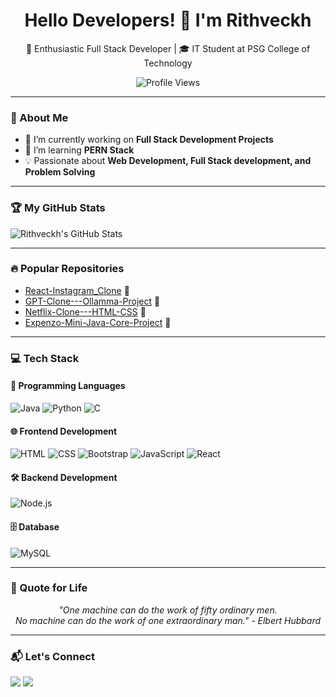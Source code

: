 <h1 align="center">Hello Developers! 👋 I'm Rithveckh</h1>

<p align="center">
  🚀 Enthusiastic Full Stack Developer | 🎓 IT Student at PSG College of Technology
</p>

<p align="center">
  <img src="https://komarev.com/ghpvc/?username=Rithveckh&color=blue" alt="Profile Views">
</p>

---

### 🌟 About Me
- 🔭 I’m currently working on **Full Stack Development Projects**
- 🌱 I’m learning **PERN Stack**
- 💡 Passionate about **Web Development, Full Stack development, and Problem Solving**

---

### 🏆 My GitHub Stats
![Rithveckh's GitHub Stats](https://github-readme-stats.vercel.app/api?username=Rithveckh&show_icons=true&theme=dark)

---

### 🔥 Popular Repositories
- [React-Instagram_Clone](https://github.com/Rithveckh/React-Instagram_Clone.git) 🌟
- [GPT-Clone---Ollamma-Project](https://github.com/Rithveckh/GPT-Clone---Ollamma.git) 🌟
- [Netflix-Clone---HTML-CSS](https://github.com/Rithveckh/Netflix-Clone---HTML-CSS) 🌟
- [Expenzo-Mini-Java-Core-Project](https://github.com/Rithveckh/Expenzo_JavaProject) 🌟

---

### 💻 Tech Stack
#### 🚀 Programming Languages
![Java](https://img.shields.io/badge/-Java-007396?style=flat-square&logo=java&logoColor=white)
![Python](https://img.shields.io/badge/-Python-3776AB?style=flat-square&logo=python&logoColor=white)
![C](https://img.shields.io/badge/-C-00599C?style=flat-square&logo=c&logoColor=white)

#### 🌐 Frontend Development
![HTML](https://img.shields.io/badge/-HTML-E34F26?style=flat-square&logo=html5&logoColor=white)
![CSS](https://img.shields.io/badge/-CSS-1572B6?style=flat-square&logo=css3)
![Bootstrap](https://img.shields.io/badge/-Bootstrap-7952B3?style=flat-square&logo=bootstrap&logoColor=white)
![JavaScript](https://img.shields.io/badge/-JavaScript-F7DF1E?style=flat-square&logo=javascript&logoColor=black)
![React](https://img.shields.io/badge/-React-61DAFB?style=flat-square&logo=react&logoColor=black)

#### 🛠 Backend Development
![Node.js](https://img.shields.io/badge/-Node.js-339933?style=flat-square&logo=node.js&logoColor=white)

#### 🗄️ Database
![MySQL](https://img.shields.io/badge/-MySQL-4479A1?style=flat-square&logo=mysql&logoColor=white)

---

### 💬 Quote for Life
<p align="center">
  <i>"One machine can do the work of fifty ordinary men. <br>
  No machine can do the work of one extraordinary man." - Elbert Hubbard</i>
</p>

---

### 📬 Let's Connect
<p align="left">
  <a href="mailto:rithveckhdhamodharan@gmail.com"><img src="https://img.shields.io/badge/Gmail-D14836?style=flat-square&logo=gmail&logoColor=white"></a>
  <a href="https://www.linkedin.com/in/rithveckh-d-3b598328a"><img src="https://img.shields.io/badge/LinkedIn-0A66C2?style=flat-square&logo=linkedin&logoColor=white"></a>
</p>

